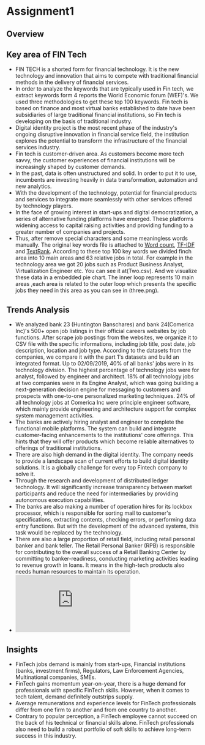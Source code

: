# Assignment1
## Overview    

## Key area of FIN Tech    
* FIN TECH is a shorted form for financial technology. It is the new technology and innovation that aims to compete with traditional financial methods in the delivery of financial services.
* In order to analyze the keywords that are typically used in Fin tech, we extract keywords form 4 reports the World Economic forum (WEF)'s. We used three methodologies to get these  top 100 keywords. Fin tech is based on finance and most virtual banks established to date have been subsidiaries of large traditional financial institutions, so Fin tech is developing on the basis of traditional industry.
* Digital identity project is the most recent phase of the industry's ongoing disruptive innovation in financial service field, the institution explores the potential to transform the infrastructure of the financial services industry.
* Fin tech is customer-driven area. As customers become more tech savvy, the customer experiences of financial institutions will be increasingly shaped by customer demands.
* In the past, data is often unstructured and solid. In order to put it to use, incumbents are investing heavily in data transformation, automation and new analytics.
* With the development of the technology, potential for financial products and services to integrate more seamlessly with other services offered by technology players.
* In the face of growing interest in start-ups and digital democratization, a series of alternative funding platforms have emerged. These platforms widening access to capital raising activities and providing funding to a greater number of companies and projects.
* Thus, after remove special characters and some meaningless words manually. The original key words file is attached to [Word count](https://github.com/kinyang007/INFO_6105/tree/master/Assignments/Assignment1/Part1/csv/word_count_top100.csv), [TF-IDF](https://github.com/kinyang007/INFO_6105/tree/master/Assignments/Assignment1/Part1/csv/word_tf_idf_top100.csv) and [TextRank](https://github.com/kinyang007/INFO_6105/tree/master/Assignments/Assignment1/Part1/csv/word_text_rank_top100.csv). 
According to these top 100 key words we divided finch area into 10 main areas and 63 relative jobs in total. For example in the technology area we got 20 jobs such as Product Business Analyst, Virtualization Engineer etc. You can see it at(Two.csv). And we visualize these data in a embedded pie chart. The inner loop represents 10 main areas ,each area is related to the outer loop which presents the specific jobs they need in this area as you can see in (three.png). 

## Trends Analysis     
* We analyzed bank 23 (Huntington Banschares) and bank 24(Comerica Inc)'s 500+ open job listings in their official careers websites by job functions. After scrape job postings from the websites, we organize it to CSV file with the specific informations, including job title, post date, job description, location and job type. According to the datasets from the companies, we compare it with the part 1's datasets and build an integrated format. Up to 02/09/2019, 40% of all banks' jobs were in its technology division. The highest percentage of technology jobs were for analyst, followed by engineer and architect. 18% of all technology jobs at two companies were in its Engine Analyst, which was going building a next-generation decision engine for messaging to customers and prospects with one-to-one personalized marketing techniques. 24% of all technology jobs at Comerica Inc were principle engineer software, which mainly provide engineering and architecture support for complex system management activities.
* The banks are actively hiring analyst and engineer to complete the functional mobile platforms. The system can build and integrate customer-facing enhancements to the institutions' core offerings. This hints that they will offer products which become reliable alternatives to offerings of traditional institutions.
* There are also high demand in the digital identity. The company needs to provide a landscape scan of current efforts to build digital identity solutions. It is a globally challenge for every top Fintech company to solve it.
* Through the research and development of distributed ledger technology. It will significantly increase transparency between market participants and reduce the need for intermediaries by providing autonomous execution capabilities.
* The banks are also making a number of operation hires for its lockbox processor, which is responsible for sorting mail to customer's specifications, extracting contents, checking errors, or performing data entry functions. But with the development of the advanced systems, this task would be replaced by the technology.
* There are also a large proportion of retail field, including retail personal banker and bank teller. The Retail Personal Banker (RPB) is responsible for contributing to the overall success of a Retail Banking Center by committing to banker-readiness, conducting marketing activities leading to revenue growth in loans. It means in the high-tech products also needs human resources to maintain its operation.
* ![alt text](https://github.com/kinyang007/INFO_6105/blob/master/Assignments/Assignment1/Part3/chart.html "Title Text 1")
## Insights     
* FinTech jobs demand is mainly from start-ups, Financial institutions (banks, investment firms), Regulators, Law Enforcement Agencies, Multinational companies, SMEs.
* FinTech gains momentum year-on-year, there is a huge demand for professionals with specific FinTech skills. However, when it comes to tech talent, demand definitely outstrips supply.
* Average remunerations and experience levels for FinTech professionals differ from one firm to another and from one country to another.
* Contrary to popular perception, a FinTech employee cannot succeed on the back of his technical or financial skills alone. FinTech professionals also need to build a robust portfolio of soft skills to achieve long-term success in this industry.

